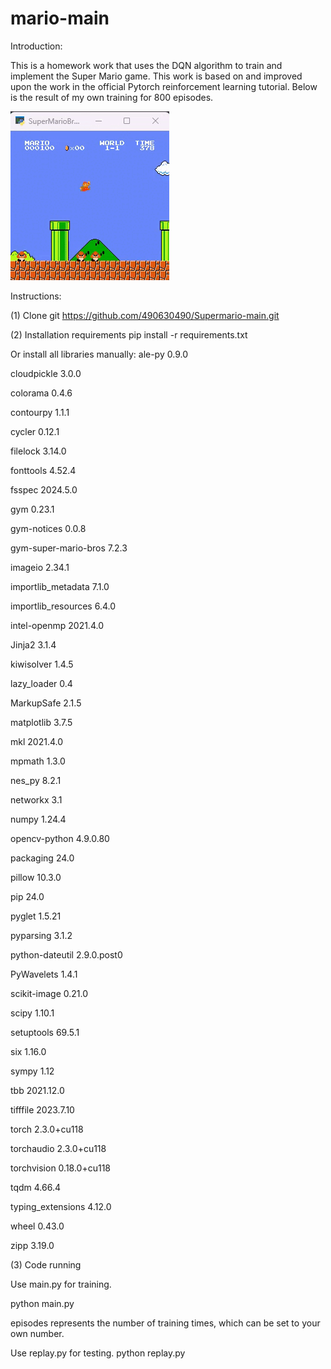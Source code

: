 # mario-main
Introduction:

This is a homework work that uses the DQN algorithm to train and implement the Super Mario game.
This work is based on and improved upon the work in the official Pytorch reinforcement learning tutorial.
Below is the result of my own training for 800 episodes.



![alt text](train_result_video.gif)





Instructions:

(1) Clone git
https://github.com/490630490/Supermario-main.git

(2) Installation requirements
pip install -r requirements.txt

Or install all libraries manually:
ale-py               0.9.0

cloudpickle          3.0.0

colorama             0.4.6

contourpy            1.1.1

cycler               0.12.1

filelock             3.14.0

fonttools            4.52.4

fsspec               2024.5.0

gym                  0.23.1

gym-notices          0.0.8

gym-super-mario-bros 7.2.3

imageio              2.34.1

importlib_metadata   7.1.0

importlib_resources  6.4.0

intel-openmp         2021.4.0

Jinja2               3.1.4

kiwisolver           1.4.5

lazy_loader          0.4

MarkupSafe           2.1.5

matplotlib           3.7.5

mkl                  2021.4.0

mpmath               1.3.0

nes_py               8.2.1

networkx             3.1

numpy                1.24.4

opencv-python        4.9.0.80

packaging            24.0

pillow               10.3.0

pip                  24.0

pyglet               1.5.21

pyparsing            3.1.2

python-dateutil      2.9.0.post0

PyWavelets           1.4.1

scikit-image         0.21.0

scipy                1.10.1

setuptools           69.5.1

six                  1.16.0

sympy                1.12

tbb                  2021.12.0

tifffile             2023.7.10

torch                2.3.0+cu118

torchaudio           2.3.0+cu118

torchvision          0.18.0+cu118

tqdm                 4.66.4

typing_extensions    4.12.0

wheel                0.43.0

zipp                 3.19.0


(3) Code running

Use main.py for training.

python main.py

episodes represents the number of training times, which can be set to your own number.

Use replay.py for testing.
python replay.py


